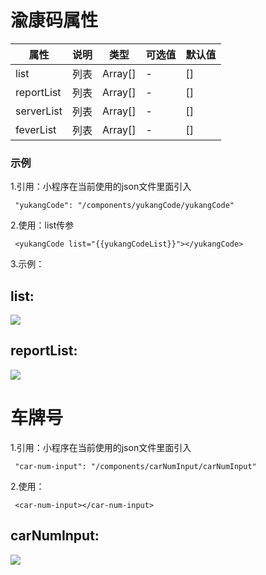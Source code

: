 # 渝康码属性
|  属性   | 说明  |   类型   | 可选值  | 默认值 |
|  ----   | ----  |  ----   |  ----  |  ----  | 
| list  | 列表 |    Array[] |  -  |    []     |
| reportList  | 列表 |Array[] |  -  |    []   |
| serverList  | 列表 |Array[] |  -  |    []   |
| feverList  | 列表 |Array[] |  -  |    []   |

### 示例

1.引用：小程序在当前使用的json文件里面引入

     "yukangCode": "/components/yukangCode/yukangCode" 

2.使用：list传参

     <yukangCode list="{{yukangCodeList}}"></yukangCode> 


3.示例：
## list:

![](https://s1.ax1x.com/2022/05/07/OQZhff.md.png)

## reportList:

![](https://s1.ax1x.com/2022/05/07/OQeAtx.md.png)


# 车牌号

1.引用：小程序在当前使用的json文件里面引入

     "car-num-input": "/components/carNumInput/carNumInput" 

2.使用：

     <car-num-input></car-num-input> 

## carNumInput:

![](https://s1.ax1x.com/2022/05/07/OQegvF.png)
